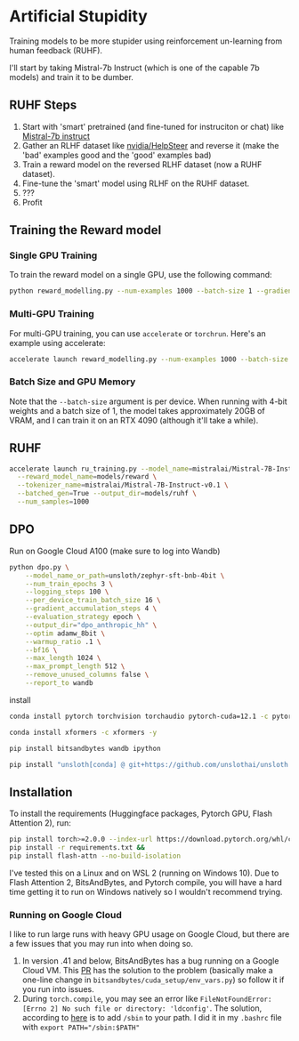 # Artificial Stupidity

Training models to be more stupider using reinforcement un-learning from human feedback (RUHF).

I'll start by taking Mistral-7b Instruct (which is one of the capable 7b models) and train it to be dumber. 

## RUHF Steps

1. Start with 'smart' pretrained (and fine-tuned for instruciton or chat) like [Mistral-7b instruct](https://huggingface.co/mistralai/Mistral-7B-Instruct-v0.1)
2. Gather an RLHF dataset like [nvidia/HelpSteer](https://huggingface.co/datasets/nvidia/HelpSteer) and reverse it (make the 'bad' examples good and the 'good' examples bad)
3. Train a reward model on the reversed RLHF dataset (now a RUHF dataset).
4. Fine-tune the 'smart' model using RLHF on the RUHF dataset.
5. ???
6. Profit

## Training the Reward model

### Single GPU Training

To train the reward model on a single GPU, use the following command:

```bash
python reward_modelling.py --num-examples 1000 --batch-size 1 --gradient-accumulation-steps 16 --gradient-checkpointing
```

### Multi-GPU Training

For multi-GPU training, you can use `accelerate` or `torchrun`. Here's an example using accelerate:

```bash
accelerate launch reward_modelling.py --num-examples 1000 --batch-size 1 --gradient-accumulation-steps 16 --gradient-checkpointing
```

### Batch Size and GPU Memory

Note that the `--batch-size` argument is per device. When running with 4-bit weights and a batch size of 1, the model takes approximately 20GB of VRAM, and I can train it on an RTX 4090 (although it'll take a while).

## RUHF

```bash
accelerate launch ru_training.py --model_name=mistralai/Mistral-7B-Instruct-v0.1 \
  --reward_model_name=models/reward \
  --tokenizer_name=mistralai/Mistral-7B-Instruct-v0.1 \
  --batched_gen=True --output_dir=models/ruhf \
  --num_samples=1000
```

## DPO
Run on Google Cloud A100 (make sure to log into Wandb)
```bash
python dpo.py \
    --model_name_or_path=unsloth/zephyr-sft-bnb-4bit \
    --num_train_epochs 3 \
    --logging_steps 100 \
    --per_device_train_batch_size 16 \
    --gradient_accumulation_steps 4 \
    --evaluation_strategy epoch \
    --output_dir="dpo_anthropic_hh" \
    --optim adamw_8bit \
    --warmup_ratio .1 \
    --bf16 \
    --max_length 1024 \
    --max_prompt_length 512 \
    --remove_unused_columns false \
    --report_to wandb
```
install 

```bash
conda install pytorch torchvision torchaudio pytorch-cuda=12.1 -c pytorch -c nvidia

conda install xformers -c xformers -y

pip install bitsandbytes wandb ipython

pip install "unsloth[conda] @ git+https://github.com/unslothai/unsloth.git"
```


## Installation

To install the requirements (Huggingface packages, Pytorch GPU, Flash Attention 2), run:

```bash
pip install torch>=2.0.0 --index-url https://download.pytorch.org/whl/cu118 &&
pip install -r requirements.txt &&
pip install flash-attn --no-build-isolation
```

I've tested this on a Linux and on WSL 2 (running on Windows 10). Due to Flash Attention 2, BitsAndBytes, and Pytorch compile, you will have a hard time getting it to run on Windows natively so I wouldn't recommend trying. 

### Running on Google Cloud

I like to run large runs with heavy GPU usage on Google Cloud, but there are a few issues that you may run into when doing so. 

1. In version .41 and below, BitsAndBytes has a bug running on a Google Cloud VM. This [PR](https://github.com/TimDettmers/bitsandbytes/pull/715) has the solution to the problem (basically make a one-line change in `bitsandbytes/cuda_setup/env_vars.py`) so follow it if you run into issues.
2. During `torch.compile`, you may see an error like `FileNotFoundError: [Errno 2] No such file or directory: 'ldconfig'`. The solution, according to [here](https://discuss.pytorch.org/t/dynamo-exceptions-with-distributeddataprallel-compile/186768) is to add `/sbin` to your path. I did it in my `.bashrc` file with `export PATH="/sbin:$PATH"`